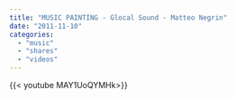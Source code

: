 ```yaml
---
title: "MUSIC PAINTING - Glocal Sound - Matteo Negrin"
date: "2011-11-10"
categories:
  - "music"
  - "shares"
  - "videos"
---
```


<div style="width: 70vw;">{{< youtube MAY1UoQYMHk>}}</div>
